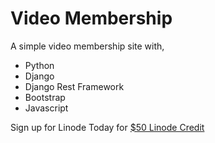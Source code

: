 # Video Membership

A simple video membership site with,

 - Python
 - Django
 - Django Rest Framework
 - Bootstrap
 - Javascript

<p>Sign up for Linode Today for <a href="https://www.linode.com/?r=e3104a30f05cc67a5005ba8c61e22122cf208549" target="_blank">$50 Linode Credit</a></p>
